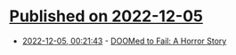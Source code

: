 # [Published on 2022-12-05](index.md)

* [2022-12-05, 00:21:43](https://lobste.rs/s/ul7yjo/doomed_fail_horror_story) - [DOOMed to Fail: A Horror Story](https://corecursive.com/doomed-to-fail-with-burger-becky/)
